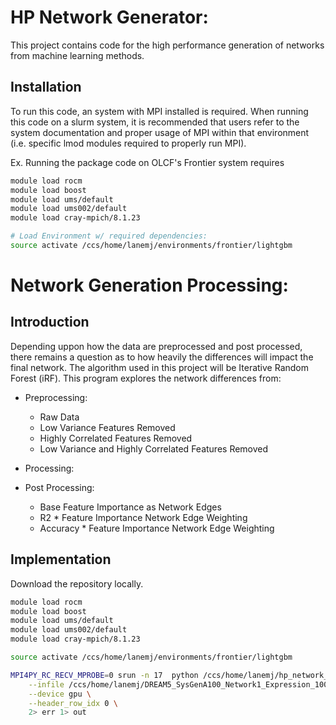 # HP Network Generator: 
This project contains code for the high performance generation of networks from machine learning methods.

## Installation
To run this code, an system with MPI installed is required. When running this code on a slurm system, it is recommended that users refer to the system documentation and proper usage of MPI within that environment (i.e. specific lmod modules required to properly run MPI). 

Ex. 
Running the package code on OLCF's Frontier system requires 
```bash 
module load rocm
module load boost
module load ums/default
module load ums002/default
module load cray-mpich/8.1.23

# Load Environment w/ required dependencies: 
source activate /ccs/home/lanemj/environments/frontier/lightgbm
```

# Network Generation Processing: 


## Introduction
Depending uppon how the data are preprocessed and post processed, there remains a question as to how heavily the differences will impact the final network. The algorithm used in this project will be Iterative Random Forest (iRF). This program explores the network differences from: 
- Preprocessing: 
	- Raw Data
	- Low Variance Features Removed
	- Highly Correlated Features Removed
	- Low Variance and Highly Correlated Features Removed
- Processing: 
	
- Post Processing: 
	- Base Feature Importance as Network Edges
	- R2 * Feature Importance Network Edge Weighting
	- Accuracy * Feature Importance Network Edge Weighting

## Implementation
Download the repository locally. 

```bash
module load rocm
module load boost
module load ums/default
module load ums002/default
module load cray-mpich/8.1.23

source activate /ccs/home/lanemj/environments/frontier/lightgbm

MPI4PY_RC_RECV_MPROBE=0 srun -n 17  python /ccs/home/lanemj/hp_network_generator/src/process.py\
	--infile /ccs/home/lanemj/DREAM5_SysGenA100_Network1_Expression_100.tsv \
	--device gpu \
	--header_row_idx 0 \
	2> err 1> out
```


 
